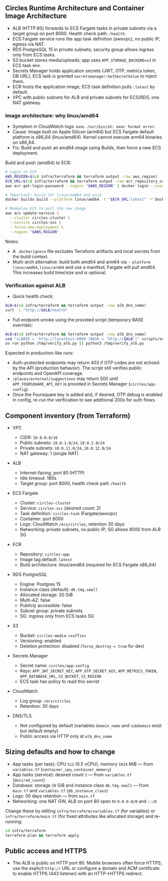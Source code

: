 ## Circles Runtime Architecture and Container Image Architecture

- ALB (HTTP:80) forwards to ECS Fargate tasks in private subnets via a target group on port 8000. Health check path: `/health`.
- ECS Fargate service runs the app task definition (awsvpc), no public IP, egress via NAT.
- RDS PostgreSQL 15 in private subnets; security group allows ingress only from ECS tasks.
- S3 bucket stores media/uploads; app uses `APP_STORAGE_BACKEND=s3` in ECS task env.
- Secrets Manager holds application secrets (JWT, OTP, metrics token, DB URL); ECS task is granted `secretsmanager:GetSecretValue` to inject them.
- ECR hosts the application image; ECS task definition pulls `:latest` by default.
- VPC with public subnets for ALB and private subnets for ECS/RDS; one NAT gateway.

### Image architecture: why linux/amd64

- Symptom in CloudWatch logs: `exec /usr/bin/sh: exec format error`.
- Cause: Image built on Apple Silicon (arm64) but ECS Fargate default platform is x86_64 (linux/amd64). Kernel cannot execute arm64 binaries on x86_64.
- Fix: Build and push an amd64 image using Buildx, then force a new ECS deployment.

Build and push (amd64) to ECR:

```bash
# Login to ECR
AWS_REGION=$(cd infra/terraform && terraform output -raw aws_region)
ECR_URL=$(cd infra/terraform && terraform output -raw ecr_repository_url)
aws ecr get-login-password --region "$AWS_REGION" | docker login --username AWS --password-stdin "$ECR_URL"

# Important: build for linux/amd64 and push
docker buildx build --platform linux/amd64 -t "$ECR_URL:latest" -f Dockerfile . --push

# Redeploy ECS to pull the new image
aws ecs update-service \
  --cluster circles-cluster \
  --service circles-svc \
  --force-new-deployment \
  --region "$AWS_REGION"
```

Notes:

- A `.dockerignore` file excludes Terraform artifacts and local secrets from the build context.
- Multi-arch alternative: build both amd64 and arm64 via `--platform linux/amd64,linux/arm64` and use a manifest; Fargate will pull amd64. This increases build time/size and is optional.

### Verification against ALB

- Quick health check:

```bash
ALB=$(cd infra/terraform && terraform output -raw alb_dns_name)
curl -i "http://$ALB/health"
```

- Full endpoint smoke using the provided script (temporary BASE override):

```bash
ALB=$(cd infra/terraform && terraform output -raw alb_dns_name)
sed "s|BASE = 'http://localhost:8000'|BASE = 'http://$ALB'|" scripts/verify_features.py > /tmp/verify_alb.py
uv run python /tmp/verify_alb.py || python3 /tmp/verify_alb.py
```

Expected in production-like runs:

- Auth-protected endpoints may return 403 if OTP codes are not echoed by the API (production behavior). The script still verifies public endpoints and OpenAPI coverage.
- `/places/external/suggestions` may return 500 until `APP_FOURSQUARE_API_KEY` is provided in Secrets Manager (`circles/app-config`).
- Once the Foursquare key is added and, if desired, OTP debug is enabled in config, re-run the verification to see additional 200s for auth flows.

## Component inventory (from Terraform)

- VPC

  - CIDR: `10.0.0.0/16`
  - Public subnets: `10.0.1.0/24`, `10.0.2.0/24`
  - Private subnets: `10.0.11.0/24`, `10.0.12.0/24`
  - NAT gateway: 1 (single NAT)

- ALB

  - Internet-facing, port 80 (HTTP)
  - Idle timeout: 180s
  - Target group: port 8000, health check path `/health`

- ECS Fargate

  - Cluster: `circles-cluster`
  - Service: `circles-svc` (desired count: 2)
  - Task definition: `circles-task` (Fargate/awsvpc)
  - Container: port 8000
  - Logs: CloudWatch `/ecs/circles`, retention 30 days
  - Networking: private subnets, no public IP; SG allows 8000 from ALB SG

- ECR

  - Repository: `circles-app`
  - Image tag default: `latest`
  - Build architecture: linux/amd64 (required for ECS Fargate x86_64)

- RDS PostgreSQL

  - Engine: Postgres 15
  - Instance class (default): `db.t4g.small`
  - Allocated storage: 20 GiB
  - Multi-AZ: false
  - Publicly accessible: false
  - Subnet group: private subnets
  - SG: ingress only from ECS tasks SG

- S3

  - Bucket: `circles-media-<suffix>`
  - Versioning: enabled
  - Deletion protection: disabled (`force_destroy = true` for dev)

- Secrets Manager

  - Secret name: `circles/app-config`
  - Keys: `APP_JWT_SECRET_KEY`, `APP_OTP_SECRET_KEY`, `APP_METRICS_TOKEN`, `APP_DATABASE_URL`, `S3_BUCKET`, `S3_REGION`
  - ECS task has policy to read this secret

- CloudWatch

  - Log group: `/ecs/circles`
  - Retention: 30 days

- DNS/TLS
  - Not configured by default (variables `domain_name` and `subdomain` exist but default empty)
  - Public access via HTTP only at `alb_dns_name`

## Sizing defaults and how to change

- App tasks (per task): CPU `512` (0.5 vCPU), memory `1024` MiB — from `variables.tf` (`container_cpu`, `container_memory`)
- App tasks (service): desired count `2` — from `variables.tf` (`desired_count`)
- Database: storage `20` GiB and instance class `db.t4g.small` — from `main.tf` and `variables.tf` (`db_instance_class`)
- Logs: 30 days retention — from `main.tf`
- Networking: one NAT GW; ALB on port 80 open to `0.0.0.0/0` and `::/0`

Change these by editing `infra/terraform/variables.tf` (for variables) or `infra/terraform/main.tf` (for fixed attributes like allocated storage) and re-running:

```bash
cd infra/terraform
terraform plan && terraform apply
```

## Public access and HTTPS

- The ALB is public on HTTP port 80. Mobile browsers often force HTTPS; use the explicit `http://` URL or configure a domain and ACM certificate to enable HTTPS (443 listener) with an HTTP→HTTPS redirect.
